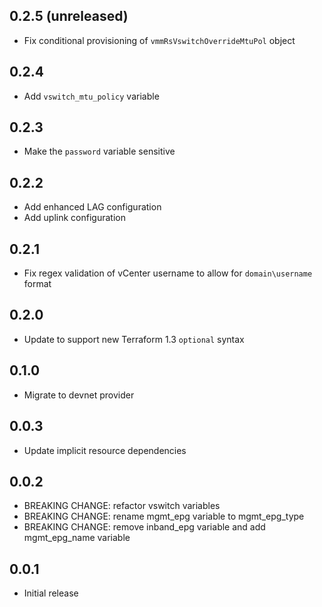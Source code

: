 ## 0.2.5 (unreleased)

- Fix conditional provisioning of `vmmRsVswitchOverrideMtuPol` object

## 0.2.4

- Add `vswitch_mtu_policy` variable

## 0.2.3

- Make the `password` variable sensitive

## 0.2.2

- Add enhanced LAG configuration
- Add uplink configuration

## 0.2.1

- Fix regex validation of vCenter username to allow for `domain\username` format

## 0.2.0

- Update to support new Terraform 1.3 `optional` syntax

## 0.1.0

- Migrate to devnet provider

## 0.0.3

- Update implicit resource dependencies

## 0.0.2

- BREAKING CHANGE: refactor vswitch variables
- BREAKING CHANGE: rename mgmt_epg variable to mgmt_epg_type
- BREAKING CHANGE: remove inband_epg variable and add mgmt_epg_name variable

## 0.0.1

- Initial release
